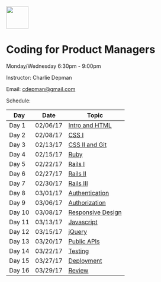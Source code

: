 # <img src="https://cloud.githubusercontent.com/assets/8397980/19818474/bd21af4c-9d04-11e6-8df6-1ed154718dce.png" height="60">

# Coding for Product Managers
Monday/Wednesday 6:30pm - 9:00pm

Instructor: Charlie Depman

Email: cdepman@gmail.com

Schedule:

| Day | Date | Topic |
|-----|-------|------|
| Day 1 | 02/06/17 | [Intro and HTML](intro)
| Day 2 | 02/08/17 | [CSS I](css-1)
| Day 3 | 02/13/17 | [CSS II and Git](css-2-and-git)
| Day 4 | 02/15/17 | [Ruby](ruby)
| Day 5 | 02/22/17 | [Rails I](rails-1)
| Day 6 | 02/27/17 | [Rails II](rails-2)
| Day 7 | 02/30/17 | [Rails III](rails-3)
| Day 8 | 03/01/17 | [Authentication](authentication)
| Day 9 | 03/06/17 | [Authorization](authorization)
| Day 10 | 03/08/17 | [Responsive Design](responsive-design)
| Day 11 | 03/13/17 | [Javascript](javascript)
| Day 12 | 03/15/17 | [jQuery](jquery)
| Day 13 | 03/20/17 | [Public APIs](public-apis)
| Day 14 | 03/22/17 | [Testing](testing)
| Day 15 | 03/27/17 | [Deployment](deployment)
| Day 16 | 03/29/17 | [Review](review)
